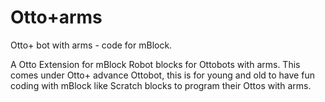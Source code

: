 # Otto+arms
Otto+ bot with arms - code for mBlock.

A Otto Extension for mBlock Robot blocks for Ottobots with arms.
This comes under Otto+ advance Ottobot, this is for young and old to have fun
coding with mBlock like Scratch blocks to program their Ottos with arms.
